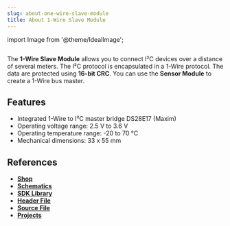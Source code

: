 ```yaml
---
slug: about-one-wire-slave-module
title: About 1-Wire Slave Module
---
```

import Image from '@theme/IdealImage';

<div class="container">
  <div class="row">
    <div class="col col--4">
      <div><Image img={require('./1-wire-module.png')} /></div>
    </div>
    <div class="col col--6">
      <p>
        The <b>1-Wire Slave Module</b> allows you to connect I²C devices over a distance of several meters. The I²C protocol is encapsulated in a 1-Wire protocol. The data are protected using <b>16-bit CRC</b>. You can use the <b>Sensor Module</b> to create a 1-Wire bus master.
      </p>
    </div>
  </div>
</div>

## Features
- Integrated 1-Wire to I²C master bridge DS28E17 (Maxim)
- Operating voltage range: 2.5 V to 3.6 V
- Operating temperature range: -20 to 70 °C
- Mechanical dimensions: 33 x 55 mm

## References
- [**Shop**](https://shop.hardwario.com/1-wire-module/)
- [**Schematics**](https://github.com/hardwario/bc-hardware/tree/master/out/bc-module-1-wire)
- [**SDK Library**](https://sdk.hardwario.com/group__twr__onewire)
- [**Header File**](https://github.com/hardwario/twr-sdk/blob/master/twr/inc/twr_onewire.h)
- [**Source File**](https://github.com/hardwario/twr-sdk/blob/master/twr/src/twr_onewire.c)
- [**Projects**](https://www.hackster.io/hardwario/projects?part_id=73837)

